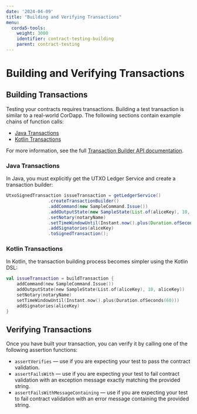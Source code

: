 ```yaml
---
date: '2024-04-09'
title: "Building and Verifying Transactions"
menu:
  corda5-tools:
    weight: 3000
    identifier: contract-testing-building
    parent: contract-testing
---
```

# Building and Verifying Transactions

## Building Transactions

Testing your contracts requires transactions. Building a test transaction is similar to a real-world CorDapp. The following sections contain example chains of function calls:

* [Java Transactions](#java-transactions)
* [Kotlin Transactions](#kotlin-transactions)

For more information, see the full [Transaction Builder API documentation](../../en/api-ref/corda/{{<latest-c5-version>}}/net/corda/v5/ledger/utxo/transaction/UtxoTransactionBuilder.html).

### Java Transactions

In Java, you must explicitly get the UTXO Ledger Service and create a transaction builder:

```java
UtxoSignedTransaction issueTransaction = getLedgerService()
                .createTransactionBuilder()
                .addCommand(new SampleCommand.Issue())
                .addOutputState(new SampleState(List.of(aliceKey), 10, aliceKey))
                .setNotary(notaryName)
                .setTimeWindowUntil(Instant.now().plus(Duration.ofSeconds(60)))
                .addSignatories(aliceKey)
                .toSignedTransaction();
```

### Kotlin Transactions

In Kotlin, the transaction building process becomes simpler using the Kotlin DSL:

```kotlin
val issueTransaction = buildTransaction {
    addCommand(new SampleCommand.Issue())
    addOutputState(new SampleState(List.of(aliceKey), 10, aliceKey))
    setNotary(notaryName)
    setTimeWindowUntil(Instant.now().plus(Duration.ofSeconds(60)))
    addSignatories(aliceKey)
}
```

## Verifying Transactions

Once you have built your transaction, you can verify it by calling one of the following assertion functions:

* `assertVerifies` — use if you are expecting your test to pass the contract validation.
* `assertFailsWith` — use if you are expecting your test to fail contract validation with an exception message exactly matching the provided string.
* `assertFailsWithMessageContaining` — use if you are expecting your test to fail contract validation with an error message containing the provided string.